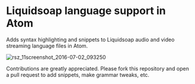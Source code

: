 # Liquidsoap language support in Atom

Adds syntax highlighting and snippets to Liquidsoap audio and video streaming language files in Atom.

![rsz_11screenshot_2016-07-02_093250](https://cloud.githubusercontent.com/assets/917313/16538177/9357c2f6-403d-11e6-8e58-dba91ccd5f7f.png)

Contributions are greatly appreciated. Please fork this repository and open a pull request to add snippets, make grammar tweaks, etc.
